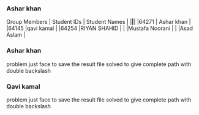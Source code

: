 ### Ashar khan
Group Members
| Student IDs    | Student Names  |
|________________|________________|
|64271           | Ashar khan     |
|64145           |qavi kamal      |
|64254           |RIYAN SHAHID    |
|                |Mustafa Noorani |
|                |Asad Aslam      |
### Ashar khan
problem just face to save the result file
solved to give complete path with double backslash

### Qavi kamal
problem just face to save the result file solved to give complete path with double backslash
